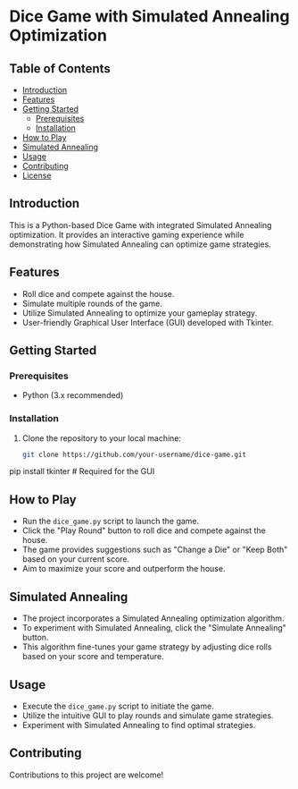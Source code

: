 # Dice Game with Simulated Annealing Optimization

## Table of Contents

- [Introduction](#introduction)
- [Features](#features)
- [Getting Started](#getting-started)
  - [Prerequisites](#prerequisites)
  - [Installation](#installation)
- [How to Play](#how-to-play)
- [Simulated Annealing](#simulated-annealing)
- [Usage](#usage)
- [Contributing](#contributing)
- [License](#license)

## Introduction

This is a Python-based Dice Game with integrated Simulated Annealing optimization. It provides an interactive gaming experience while demonstrating how Simulated Annealing can optimize game strategies.

## Features

- Roll dice and compete against the house.
- Simulate multiple rounds of the game.
- Utilize Simulated Annealing to optimize your gameplay strategy.
- User-friendly Graphical User Interface (GUI) developed with Tkinter.

## Getting Started

### Prerequisites

- Python (3.x recommended)

### Installation

1. Clone the repository to your local machine:

   ```bash
   git clone https://github.com/your-username/dice-game.git

pip install tkinter  # Required for the GUI


## How to Play
- Run the `dice_game.py` script to launch the game.
- Click the "Play Round" button to roll dice and compete against the house.
- The game provides suggestions such as "Change a Die" or "Keep Both" based on your current score.
- Aim to maximize your score and outperform the house.

## Simulated Annealing
- The project incorporates a Simulated Annealing optimization algorithm.
- To experiment with Simulated Annealing, click the "Simulate Annealing" button.
- This algorithm fine-tunes your game strategy by adjusting dice rolls based on your score and temperature.

## Usage
- Execute the `dice_game.py` script to initiate the game.
- Utilize the intuitive GUI to play rounds and simulate game strategies.
- Experiment with Simulated Annealing to find optimal strategies.

## Contributing
Contributions to this project are welcome!


